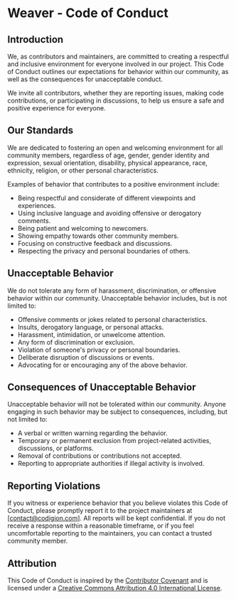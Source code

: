 # Weaver - Code of Conduct

## Introduction

We, as contributors and maintainers, are committed to creating a respectful and inclusive environment for everyone involved in our project. This Code of Conduct outlines our expectations for behavior within our community, as well as the consequences for unacceptable conduct.

We invite all contributors, whether they are reporting issues, making code contributions, or participating in discussions, to help us ensure a safe and positive experience for everyone.

## Our Standards

We are dedicated to fostering an open and welcoming environment for all community members, regardless of age, gender, gender identity and expression, sexual orientation, disability, physical appearance, race, ethnicity, religion, or other personal characteristics.

Examples of behavior that contributes to a positive environment include:

- Being respectful and considerate of different viewpoints and experiences.
- Using inclusive language and avoiding offensive or derogatory comments.
- Being patient and welcoming to newcomers.
- Showing empathy towards other community members.
- Focusing on constructive feedback and discussions.
- Respecting the privacy and personal boundaries of others.

## Unacceptable Behavior

We do not tolerate any form of harassment, discrimination, or offensive behavior within our community. Unacceptable behavior includes, but is not limited to:

- Offensive comments or jokes related to personal characteristics.
- Insults, derogatory language, or personal attacks.
- Harassment, intimidation, or unwelcome attention.
- Any form of discrimination or exclusion.
- Violation of someone's privacy or personal boundaries.
- Deliberate disruption of discussions or events.
- Advocating for or encouraging any of the above behavior.

## Consequences of Unacceptable Behavior

Unacceptable behavior will not be tolerated within our community. Anyone engaging in such behavior may be subject to consequences, including, but not limited to:

- A verbal or written warning regarding the behavior.
- Temporary or permanent exclusion from project-related activities, discussions, or platforms.
- Removal of contributions or contributions not accepted.
- Reporting to appropriate authorities if illegal activity is involved.

## Reporting Violations

If you witness or experience behavior that you believe violates this Code of Conduct, please promptly report it to the project maintainers at [contact@codigion.com]. All reports will be kept confidential. If you do not receive a response within a reasonable timeframe, or if you feel uncomfortable reporting to the maintainers, you can contact a trusted community member.

## Attribution

This Code of Conduct is inspired by the [Contributor Covenant](https://www.contributor-covenant.org/version/2/0/code_of_conduct.html) and is licensed under a [Creative Commons Attribution 4.0 International License](https://creativecommons.org/licenses/by/4.0/).
